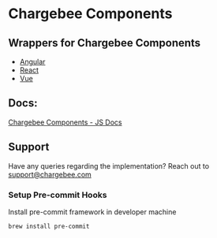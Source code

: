 # Chargebee Components

## Wrappers for Chargebee Components

  * [Angular](https://github.com/chargebee/chargebee-js-wrappers/tree/master/chargebee-js-angular#readme)
  * [React](https://github.com/chargebee/chargebee-js-wrappers/tree/master/chargebee-js-react#readme)
  * [Vue](https://github.com/chargebee/chargebee-js-wrappers/tree/master/chargebee-js-vue#readme)

## Docs:
[Chargebee Components - JS Docs](https://chargebee.com/checkout-portal-docs/components-fields-integrations.html#quick-start-integration)

## Support
Have any queries regarding the implementation? Reach out to [support@chargebee.com](mailto:support@chargebee.com)

### Setup Pre-commit Hooks
Install pre-commit framework in developer machine
```
brew install pre-commit
```